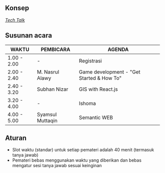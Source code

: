 ## Konsep
[_Tech Talk_](https://github.com/LombokDevMeetup/event-concepts/blob/master/tech-talks.md)

## Susunan acara
| WAKTU       | PEMBICARA          | AGENDA                                         | 
|-------------|--------------------|------------------------------------------------|
| 1.00 - 2.00 | -                  | Registrasi                                     |
| 2.00 - 2.40 | M. Nasrul Alawy    | Game development - "Get Started & How To"      |
| 2.40 - 3.20 | Subhan Nizar       | GIS with React.js                              |
| 3.20 - 4.00 |         -          | Ishoma                                         |
| 4.00 - 5.00 | Syamsul Muttaqin   | Semantic WEB                                   |

## Aturan
- Slot waktu (standar) untuk setiap pemateri adalah 40 menit (termasuk tanya jawab)
- Pemateri bebas menggunakan waktu yang diberikan dan bebas mengatur sesi tanya jawab sesuai keinginan
